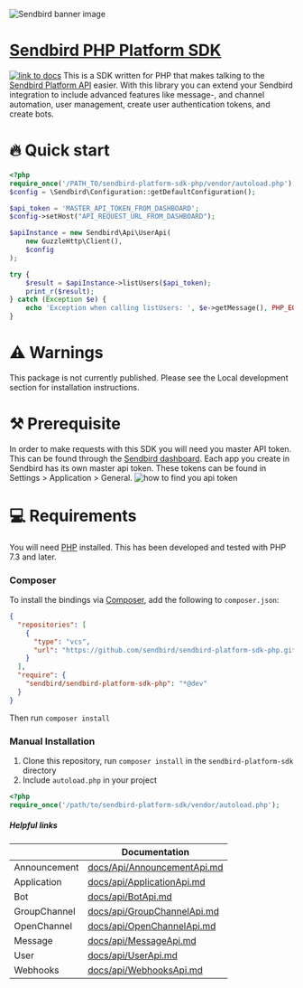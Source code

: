 ![Sendbird banner image](http://ww1.prweb.com/prfiles/2021/09/14/18371217/Sendbird_Logo_RGB_lg.png)

# [Sendbird PHP Platform SDK](https://sendbird.com/docs/chat/v3/platform-api/getting-started/prepare-to-use-api)

[![link to docs](https://img.shields.io/badge/SDK-docs-green)](/docs)
This is a SDK written for PHP  that makes talking to the [Sendbird Platform API](https://sendbird.com/docs/chat/v3/platform-api/getting-started/prepare-to-use-api) easier.
With this library you can extend your Sendbird integration to include advanced features like message-, and channel automation, user management, create user authentication tokens, and create bots.

# 🔥 Quick start

```php  
<?php
require_once('/PATH_TO/sendbird-platform-sdk-php/vendor/autoload.php');
$config = \Sendbird\Configuration::getDefaultConfiguration();

$api_token = 'MASTER_API_TOKEN_FROM_DASHBOARD';
$config->setHost("API_REQUEST_URL_FROM_DASHBOARD");

$apiInstance = new Sendbird\Api\UserApi(
    new GuzzleHttp\Client(),
    $config
);

try {
    $result = $apiInstance->listUsers($api_token);
    print_r($result);
} catch (Exception $e) {
    echo 'Exception when calling listUsers: ', $e->getMessage(), PHP_EOL;
}
```

# ⚠️ Warnings

This package is not currently published. Please see  the Local development section for installation instructions.

# ⚒️ Prerequisite

In order to make requests with this SDK you will need you master API token. This can be found through the [Sendbird dashboard](https://dashboard.sendbird.com/).  Each app you create in Sendbird has its own master api token. These tokens can be found in Settings > Application > General.
![how to find you api token](https://i.imgur.com/0YMKtpX.png)

# 💻 Requirements

You will need [PHP](https://www.php.net/) installed. This has been developed and tested with PHP 7.3 and later.

### Composer

To install the bindings via [Composer](https://getcomposer.org/), add the following to `composer.json`:

```json
{
  "repositories": [
    {
      "type": "vcs",
      "url": "https://github.com/sendbird/sendbird-platform-sdk-php.git"
    }
  ],
  "require": {
    "sendbird/sendbird-platform-sdk-php": "*@dev"
  }
}
```

Then run `composer install`

### Manual Installation

1. Clone this repository, run `composer install` in the `sendbird-platform-sdk` directory
2. Include `autoload.php` in your project

```php
<?php
require_once('/path/to/sendbird-platform-sdk/vendor/autoload.php');
```

##### Helpful links

|       | Documentation |
| ----------- | ----------- |
| Announcement   | [docs/Api/AnnouncementApi.md](docs/api/AnnouncementApi.md)|
| Application | [docs/api/ApplicationApi.md](docs/api/ApplicationApi.md)  |
| Bot | [docs/api/BotApi.md](docs/api/BotApi.md)  |
| GroupChannel | [docs/api/GroupChannelApi.md](docs/api/GroupChannelApi.md)  |
| OpenChannel | [docs/api/OpenChannelApi.md ](docs/api/OpenChannelApi.md)  |
| Message | [docs/api/MessageApi.md](docs/api/MessageApi.md)  |
| User | [docs/api/UserApi.md](docs/api/UserApi.md)  |
| Webhooks | [docs/api/WebhooksApi.md](docs/api/WebhooksApi.md)  |

